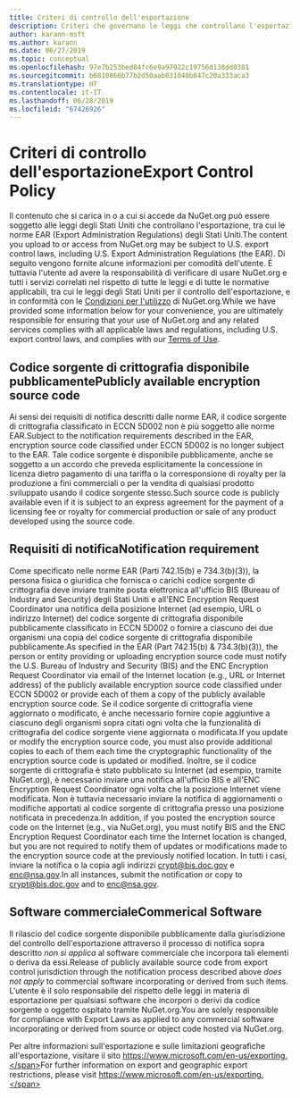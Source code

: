 ```yaml
---
title: Criteri di controllo dell'esportazione
description: Criteri che governano le leggi che controllano l'esportazione
author: karann-msft
ms.author: karann
ms.date: 06/27/2019
ms.topic: conceptual
ms.openlocfilehash: 97e7b253bed84fc6e9a97922c19756d138dd0381
ms.sourcegitcommit: b6810860b77b2d50aab031040b047c20a333aca3
ms.translationtype: HT
ms.contentlocale: it-IT
ms.lasthandoff: 06/28/2019
ms.locfileid: "67426926"
---
```

# <a name="export-control-policy"></a><span data-ttu-id="2ac7b-103">Criteri di controllo dell'esportazione</span><span class="sxs-lookup"><span data-stu-id="2ac7b-103">Export Control Policy</span></span>

<span data-ttu-id="2ac7b-104">Il contenuto che si carica in o a cui si accede da NuGet.org può essere soggetto alle leggi degli Stati Uniti che controllano l'esportazione, tra cui le norme EAR (Export Administration Regulations) degli Stati Uniti.</span><span class="sxs-lookup"><span data-stu-id="2ac7b-104">The content you upload to or access from NuGet.org may be subject to U.S. export control laws, including U.S. Export Administration Regulations (the EAR).</span></span>  <span data-ttu-id="2ac7b-105">Di seguito vengono fornite alcune informazioni per comodità dell'utente. È tuttavia l'utente ad avere la responsabilità di verificare di usare NuGet.org e tutti i servizi correlati nel rispetto di tutte le leggi e di tutte le normative applicabili, tra cui le leggi degli Stati Uniti per il controllo dell'esportazione, e in conformità con le [Condizioni per l'utilizzo](https://www.nuget.org/policies/Terms) di NuGet.org.</span><span class="sxs-lookup"><span data-stu-id="2ac7b-105">While we have provided some information below for your convenience, you are ultimately responsible for ensuring that your use of NuGet.org and any related services complies with all applicable laws and regulations, including U.S. export control laws, and complies with our [Terms of Use](https://www.nuget.org/policies/Terms).</span></span>

## <a name="publicly-available-encryption-source-code"></a><span data-ttu-id="2ac7b-106">Codice sorgente di crittografia disponibile pubblicamente</span><span class="sxs-lookup"><span data-stu-id="2ac7b-106">Publicly available encryption source code</span></span>

<span data-ttu-id="2ac7b-107">Ai sensi dei requisiti di notifica descritti dalle norme EAR, il codice sorgente di crittografia classificato in ECCN 5D002 non è più soggetto alle norme EAR.</span><span class="sxs-lookup"><span data-stu-id="2ac7b-107">Subject to the notification requirements described in the EAR, encryption source code classified under ECCN 5D002 is no longer subject to the EAR.</span></span>  <span data-ttu-id="2ac7b-108">Tale codice sorgente è disponibile pubblicamente, anche se soggetto a un accordo che preveda esplicitamente la concessione in licenza dietro pagamento di una tariffa o la corresponsione di royalty per la produzione a fini commerciali o per la vendita di qualsiasi prodotto sviluppato usando il codice sorgente stesso.</span><span class="sxs-lookup"><span data-stu-id="2ac7b-108">Such source code is publicly available even if it is subject to an express agreement for the payment of a licensing fee or royalty for commercial production or sale of any product developed using the source code.</span></span>

## <a name="notification-requirement"></a><span data-ttu-id="2ac7b-109">Requisiti di notifica</span><span class="sxs-lookup"><span data-stu-id="2ac7b-109">Notification requirement</span></span>

<span data-ttu-id="2ac7b-110">Come specificato nelle norme EAR (Parti 742.15(b) e 734.3(b)(3)), la persona fisica o giuridica che fornisca o carichi codice sorgente di crittografia deve inviare tramite posta elettronica all'ufficio BIS (Bureau of Industry and Security) degli Stati Uniti e all'ENC Encryption Request Coordinator una notifica della posizione Internet (ad esempio, URL o indirizzo Internet) del codice sorgente di crittografia disponibile pubblicamente classificato in ECCN 5D002 o fornire a ciascuno dei due organismi una copia del codice sorgente di crittografia disponibile pubblicamente.</span><span class="sxs-lookup"><span data-stu-id="2ac7b-110">As specified in the EAR (Part 742.15(b) & 734.3(b)(3)), the person or entity providing or uploading encryption source code must notify the U.S. Bureau of Industry and Security (BIS) and the ENC Encryption Request Coordinator via email of the Internet location (e.g., URL or Internet address) of the publicly available encryption source code classified under ECCN 5D002 or provide each of them a copy of the publicly available encryption source code.</span></span> <span data-ttu-id="2ac7b-111">Se il codice sorgente di crittografia viene aggiornato o modificato, è anche necessario fornire copie aggiuntive a ciascuno degli organismi sopra citati ogni volta che la funzionalità di crittografia del codice sorgente viene aggiornata o modificata.</span><span class="sxs-lookup"><span data-stu-id="2ac7b-111">If you update or modify the encryption source code, you must also provide additional copies to each of them each time the cryptographic functionality of the encryption source code is updated or modified.</span></span> <span data-ttu-id="2ac7b-112">Inoltre, se il codice sorgente di crittografia è stato pubblicato su Internet (ad esempio, tramite NuGet.org), è necessario inviare una notifica all'ufficio BIS e all'ENC Encryption Request Coordinator ogni volta che la posizione Internet viene modificata. Non è tuttavia necessario inviare la notifica di aggiornamenti o modifiche apportati al codice sorgente di crittografia presso una posizione notificata in precedenza.</span><span class="sxs-lookup"><span data-stu-id="2ac7b-112">In addition, if you posted the encryption source code on the Internet (e.g., via NuGet.org), you must notify BIS and the ENC Encryption Request Coordinator each time the Internet location is changed, but you are not required to notify them of updates or modifications made to the encryption source code at the previously notified location.</span></span> <span data-ttu-id="2ac7b-113">In tutti i casi, inviare la notifica o la copia agli indirizzi crypt@bis.doc.gov e enc@nsa.gov.</span><span class="sxs-lookup"><span data-stu-id="2ac7b-113">In all instances, submit the notification or copy to crypt@bis.doc.gov and to enc@nsa.gov.</span></span>

## <a name="commerical-software"></a><span data-ttu-id="2ac7b-114">Software commerciale</span><span class="sxs-lookup"><span data-stu-id="2ac7b-114">Commerical Software</span></span>

<span data-ttu-id="2ac7b-115">Il rilascio del codice sorgente disponibile pubblicamente dalla giurisdizione del controllo dell'esportazione attraverso il processo di notifica sopra descritto *non si applica* al software commerciale che incorpora tali elementi o deriva da essi.</span><span class="sxs-lookup"><span data-stu-id="2ac7b-115">Release of publicly available source code from export control jurisdiction through the notification process described above *does not apply* to commercial software incorporating or derived from such items.</span></span>  <span data-ttu-id="2ac7b-116">L'utente è il solo responsabile del rispetto delle leggi in materia di esportazione per qualsiasi software che incorpori o derivi da codice sorgente o oggetto ospitato tramite NuGet.org.</span><span class="sxs-lookup"><span data-stu-id="2ac7b-116">You are solely responsible for compliance with Export Laws as applied to any commercial software incorporating or derived from source or object code hosted via NuGet.org.</span></span>

<span data-ttu-id="2ac7b-117">Per altre informazioni sull'esportazione e sulle limitazioni geografiche all'esportazione, visitare il sito https://www.microsoft.com/en-us/exporting.</span><span class="sxs-lookup"><span data-stu-id="2ac7b-117">For further information on export and geographic export restrictions, please visit https://www.microsoft.com/en-us/exporting.</span></span>
